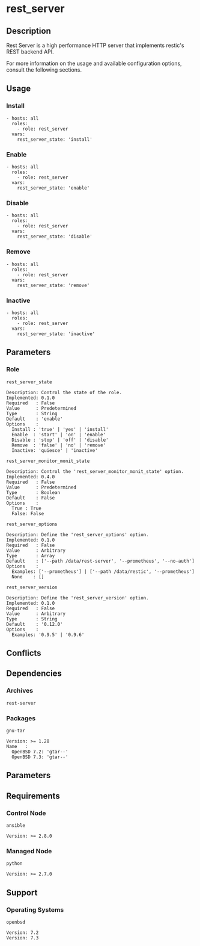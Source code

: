 # rest_server

## Description

Rest Server is a high performance HTTP server that implements restic's REST
backend API.

For more information on the usage and available configuration options,
consult the following sections.

## Usage

### Install

```
- hosts: all
  roles:
    - role: rest_server
  vars:
    rest_server_state: 'install'
```

### Enable

```
- hosts: all
  roles:
    - role: rest_server
  vars:
    rest_server_state: 'enable'
```

### Disable

```
- hosts: all
  roles:
    - role: rest_server
  vars:
    rest_server_state: 'disable'
```

### Remove

```
- hosts: all
  roles:
    - role: rest_server
  vars:
    rest_server_state: 'remove'
```

### Inactive

```
- hosts: all
  roles:
    - role: rest_server
  vars:
    rest_server_state: 'inactive'
```

## Parameters

### Role

`rest_server_state`

    Description: Control the state of the role.
    Implemented: 0.1.0
    Required   : False
    Value      : Predetermined
    Type       : String
    Default    : 'enable'
    Options    :
      Install : 'true' | 'yes' | 'install'
      Enable  : 'start' | 'on' | 'enable'
      Disable : 'stop' | 'off' | 'disable'
      Remove  : 'false' | 'no' | 'remove'
      Inactive: 'quiesce' | 'inactive'

`rest_server_monitor_monit_state`

    Description: Control the 'rest_server_monitor_monit_state' option.
    Implemented: 0.4.0
    Required   : False
    Value      : Predetermined
    Type       : Boolean
    Default    : False
    Options    :
      True : True
      False: False

`rest_server_options`

    Description: Define the 'rest_server_options' option.
    Implemented: 0.1.0
    Required   : False
    Value      : Arbitrary
    Type       : Array
    Default    : ['--path /data/rest-server', '--prometheus', '--no-auth']
    Options    :
      Examples: ['--prometheus'] | ['--path /data/restic', '--prometheus']
      None    : []

`rest_server_version`

    Description: Define the 'rest_server_version' option.
    Implemented: 0.1.0
    Required   : False
    Value      : Arbitrary
    Type       : String
    Default    : '0.12.0'
    Options    :
      Examples: '0.9.5' | '0.9.6'

## Conflicts

## Dependencies

### Archives

`rest-server`

### Packages

`gnu-tar`

    Version: >= 1.28
    Name   :
      OpenBSD 7.2: 'gtar--'
      OpenBSD 7.3: 'gtar--'

## Parameters

## Requirements

### Control Node

`ansible`

    Version: >= 2.8.0

### Managed Node

`python`

    Version: >= 2.7.0

## Support

### Operating Systems

`openbsd`

    Version: 7.2
    Version: 7.3
